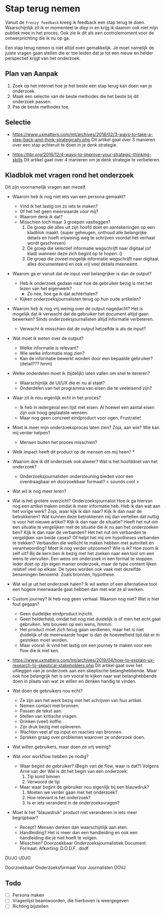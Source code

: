# Stap terug nemen

Vanuit de `frenzy feedback` kreeg ik feedback een stap terug te doen. Waarschijnlijk zit ik er momenteel te diep in en krijg ik daarom ook niet mijn publiek mee in het proces. Ook zie ik dit als een controlemoment voor de ontwerprichting die ik nu op ga.

Een stap terug nemen is niet altijd even gemakkelijk. Je moet namelijk de juiste vragen gaan stellen die er toe leiden dat je tot een nieuw en helder perspectief krijgt van het onderzoek.

## Plan van Aanpak

1. Zoek op het internet hoe je het beste een stap terug kan doen van je onderzoek.
2. Maak een selectie van de beste methodes die het beste bij dit onderzoek passen.
3. Pas de beste methodes toe.

## Selectie

* https://www.uxmatters.com/mt/archives/2018/02/3-ways-to-take-a-step-back-and-think-strategically.php
Dit artikel gaat over 3 manieren over een stap achteruit te doen in je denk strategie.


* https://hbr.org/2016/12/4-ways-to-improve-your-strategic-thinking-skills
Dit artikel gaat over 4 manieren om je denk strategie te verbeteren.


## Kladblok met vragen rond het onderzoek

Dit zijn voornamelijk vragen aan mezelf.

* Waarom heb ik nog niet iets van een persona gemaakt?
  * Vind ik het lastig om zo iets te maken?
  * Of het het geen meerwaarde voor mij?
  * Waarom denk ik dat?
  * Misschien toch maar 3 groepen vastleggen?
    1. De groep die alles uit zijn hoofd doet en aantekeningen op een kladblok maakt. (super geheugen, onthoud alle belangrijke details en hoeft vrijweinig weg te schrijven voordat het verhaal wordt geschreven)
    2. De groep die selectief informatie wegschrijft naar digitaal (of klad) wanneer deze zich begint op te hopen. ()
    3. De groep die zoveel mogelijk informatie wegschrijft naar digitaal, alles documenteerd en ook vrij veel details meeneemt.

* Waarom ga er vanuit dat de input veel belangrijker is dan de output?
  * Heb ik onderzoek gedaan naar hoe de gebruiker bezig is met het lezen van het eigenwerk?
    * Zo nee, hoe ga ik dat achterhalen?
  * Kijken onderzoeksjournalisten terug op hun oude artikelen?
* Waarom heb ik nog vrij weinig over de output nagedacht?
  Het is mogelijk dat ik verwacht dat de gebruiker het document altijd gaan bewerken? Sinds onderzoeksjournalisten altijd informatie verbeteren.
  * Verwacht ik misschien dat de output hetzelfde is als de input?
  
* Wat moet ik weten over de output?
  * Welke informatie is relevant?
  * Wie welke informatie mag zien?
  * Kan de informatie bewerkt worden door een bepaalde gebruiker? (detail??? hmm)
* Welke onderdelen moet ik (tijdelijk) laten vallen om snel te itereren?
  * Waarschijnlijk de UI/UX die er nu al staat?
  * Onderdelen van het programma van eisen die te veeleisend zijn?
* Waar zit ik nou eigenlijk echt in het proces?
  * Ik heb in iedergeval een lijst met eisen. Al hoewel een aantal eisen zijn ook hoog geplaatste wensen.
  * Maar nog geen concreet eindproduct voor ogen. Frustratie!
* Moet ik meer mijn onderzoeksproces laten zien? Zoja, aan wie? Wie kan mij verder helpen?
  * Mensen buiten het proces misschien?
* Welk impact heeft dit product op de mensen om mij heen?
  * 

* Waarom doe ik dit onderzoek ook alweer? Wat is het hoofddoel van het onderzoek?
  * Onderzoeksjournalisten ondersteuning bieden voor een overdraagbaar en doorzoekbaar formaat? < sounds cool >


* Wat wil ik nog meer leren?
* Wat is het grotere overzicht?
Onderzoeksjournalist
Hoe ik ga hiervan nog een artikel maken omdat ik meer informatie heb. Heb ik dan wat aan het vorige werk? Zoja, waar kijk ik dan naar?
Kijk ik dan naar de betrokkenen? Wat kunnen deze betrokkenen mij dan vertellen dat nuttig is voor het nieuwe artikel?
Kijk ik dan naar de situatie? Heeft het nut om een situatie te vergelijken met de situatie die ik nu aan het onderzoeken ben?
Kijk ik dan naar de verbanden? Het het nut om verbanden te vergelijken van beide cases? Of helpt het mij om hypotheses verbanden te trekken? Verbanden die wellicht te maken hebben met autoriteit en verantwoording?
Moet ik nog verder uitzoomen?
Wie is ik?
Hoe zoom ik zelf uit?
Bij de kern ben ik bezig met het zoeken naar een tool om een wens te vervullen. Een wens om onderzoek in een format te stoppen. Ieder doet op zijn eigen manier onderzoek, maar de type content lijken relatief veel op elkaar. De types worden ook vaak met dezelfde benamingen benoemd. Zoals bronnen, hypothese.


* Wat wil je uit het onderzoek halen?
Ik wil weten of een alternatieve tool een hogere meerwaarde gaat hebben dan met wat ze al werken.

* Custom journey? Ik heb nog geen verhaal. Waarom nog niet? Wat is hier fout gegaan?
  * Geen duidelijke eindproduct inzicht.
  * Geen helderheid, omdat het nog niet duidelijk is of men het echt gaat gebruiken. Iets bouwen op een wens, hmmm. 
  * Het product moet zich terug gaan verdienen, maar het is niet duidelijk of de meerwaarde hoger is dan de hoeveelheid tijd dat er in gestoken moet worden.
  * Maar vooral: ik vind het lastig om een journey te maken voor een flow die ik niet ken.

* https://www.uxmatters.com/mt/archives/2019/04/how-to-explain-ux-research-to-skeptical-stakeholders.php
Dit artikel gaat over het uitleggen van je onderzoek aan een skeptische belanghebbende. Maar ook hoe belangrijk het is om vooral te kijken naar wat belanghebbende doen in plaats van wat ze willen en denken handig te vinden.

* Wat doen de gebruikers nou echt?
  * Ze zijn aan het werk bezig met het schrijven van hun artikel.
  * Nemen contact met bronnen.
  * Passen de tekst aan.
  * Stellen van kritische vragen.
  * Drinken (veel) koffie.
  * Zijn druk bezig met opleveren.
  * Wachten veel af op input en reacties van bronnen.
  * Spreken graag over problemen waarover ze onderzoek doen.

* Wat willen gebruikers, maar doen ze vrij weinig?
  
* Wat voor workflow hebben ze nodig?
  * Waar begint de gebruiker? (Begin van de flow, waar is dat?) Volgens Arne van der Wal is dit het begin van een onderzoek:
    1. Tip komt binnen
    2. Verwoord de tip
  * Maar waar begint de gebruiker nou eigenlijk bij een blauwdruk?
    1. Moeten we verder gaan met het onderzoek?
    2. Hoe relevant is het onderzoek?
    3. Is er iets veranderd in de onderzoeksvragen?

* Moet ik het "blauwdruk" product niet veranderen in iets meer begrijpbaar?
  * Recept? Mensen denken dan waarschijnlijk aan eten.
  * Handleiding? Het is meer dan een handleiding en ook een handleiding die je niet hoeft te volgen.
  * Misschien? Doorzoekbaar Onderzoeksjournalistiek Document Formaat. Afkorting: D.O.D.F. .dodf


DUJO
UDJO

Doorzoekbaar Onderzoeksformaat Voor Journalisten
DOVJ


## Todo
- [ ] Persona maken
- [ ] Vragenlijst beantwoorden, die hierboven is weergegeven
- [ ] Richting bijstellen
